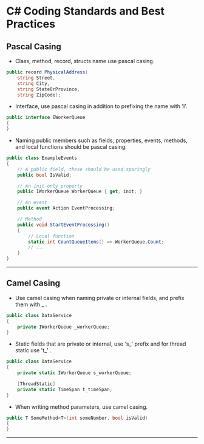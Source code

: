 # C\# Coding Standards and Best Practices  

## Pascal Casing  

- Class, method, record, structs name use pascal casing.

```cs
public record PhysicalAddress(
    string Street,
    string City,
    string StateOrProvince,
    string ZipCode);
```

- Interface, use pascal casing in addition to prefixing the name with 'I'.

```cs
public interface IWorkerQueue
{
}
```

- Naming public members such as fields, properties, events, methods, and local functions should be pascal casing.

```cs
public class ExampleEvents
{
    // A public field, these should be used sparingly
    public bool IsValid;

    // An init-only property
    public IWorkerQueue WorkerQueue { get; init; }

    // An event
    public event Action EventProcessing;

    // Method
    public void StartEventProcessing()
    {
        // Local function
        static int CountQueueItems() => WorkerQueue.Count;
        // ...
    }
}
```

---

## Camel Casing  

- Use camel casing when naming private or internal fields, and prefix them with _ .

```cs
public class DataService
{
    private IWorkerQueue _workerQueue;
}
```

- Static fields that are private or internal, use 's_' prefix and for thread static use 't_' .

```cs
public class DataService
{
    private static IWorkerQueue s_workerQueue;

    [ThreadStatic]
    private static TimeSpan t_timeSpan;
}
```

- When writing method parameters, use camel casing.

``` cs
public T SomeMethod<T>(int someNumber, bool isValid)
{
}
```

---

